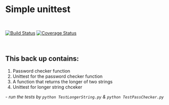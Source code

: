 # Simple unittest 
<br>

[![Build Status](https://travis-ci.org/DennisMufasa/backUpPythonTest.svg?branch=master)](https://travis-ci.org/DennisMufasa/backUpPythonTest) [![Coverage Status](https://coveralls.io/repos/github/DennisMufasa/backUpPythonTest/badge.svg?branch=master)](https://coveralls.io/github/DennisMufasa/backUpPythonTest?branch=master)  

<br>
<h2>This back up contains:</h2>
<ol>
    <li>Password checker function</li>
    <li>Unittest for the password checker function</li>
    <li>A function that returns the longer of two strings</li>
    <li>Unittest for longer string chceker</li>
</ol>

<cite>- run the tests by <code>python TestLongerString.py</code> & <code>python TestPassChecker.py</code></cite>
